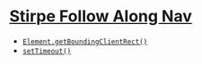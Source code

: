 # [Stirpe Follow Along Nav](https://ykichi.github.io/JavaScript30---YKichi/26%20-%20Stripe%20Follow%20Along%20Nav/)
+ [`Element.getBoundingClientRect()`](https://developer.mozilla.org/zh-CN/docs/Web/API/Element/getBoundingClientRect)
+ [`setTimeout()`](https://developer.mozilla.org/zh-CN/docs/Web/API/Window/setTimeout)
